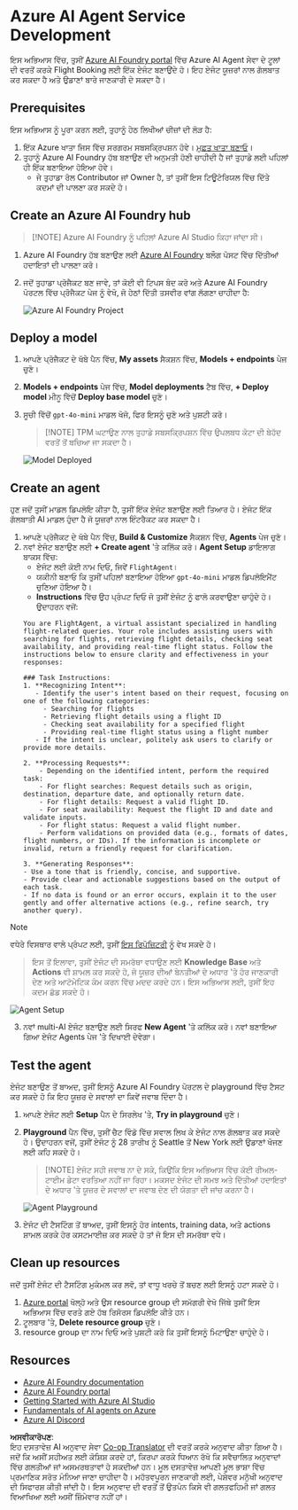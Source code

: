 <!--
CO_OP_TRANSLATOR_METADATA:
{
  "original_hash": "7e92870dc0843e13d4dabc620c09d2d9",
  "translation_date": "2025-07-12T08:17:58+00:00",
  "source_file": "02-explore-agentic-frameworks/azure-ai-foundry-agent-creation.md",
  "language_code": "pa"
}
-->
# Azure AI Agent Service Development

ਇਸ ਅਭਿਆਸ ਵਿੱਚ, ਤੁਸੀਂ [Azure AI Foundry portal](https://ai.azure.com/?WT.mc_id=academic-105485-koreyst) ਵਿੱਚ Azure AI Agent ਸੇਵਾ ਦੇ ਟੂਲਾਂ ਦੀ ਵਰਤੋਂ ਕਰਕੇ Flight Booking ਲਈ ਇੱਕ ਏਜੰਟ ਬਣਾਉਂਦੇ ਹੋ। ਇਹ ਏਜੰਟ ਯੂਜ਼ਰਾਂ ਨਾਲ ਗੱਲਬਾਤ ਕਰ ਸਕਦਾ ਹੈ ਅਤੇ ਉਡਾਣਾਂ ਬਾਰੇ ਜਾਣਕਾਰੀ ਦੇ ਸਕਦਾ ਹੈ।

## Prerequisites

ਇਸ ਅਭਿਆਸ ਨੂੰ ਪੂਰਾ ਕਰਨ ਲਈ, ਤੁਹਾਨੂੰ ਹੇਠ ਲਿਖੀਆਂ ਚੀਜ਼ਾਂ ਦੀ ਲੋੜ ਹੈ:
1. ਇੱਕ Azure ਖਾਤਾ ਜਿਸ ਵਿੱਚ ਸਰਗਰਮ ਸਬਸਕ੍ਰਿਪਸ਼ਨ ਹੋਵੇ। [ਮੁਫ਼ਤ ਖਾਤਾ ਬਣਾਓ](https://azure.microsoft.com/free/?WT.mc_id=academic-105485-koreyst)।
2. ਤੁਹਾਨੂੰ Azure AI Foundry ਹੱਬ ਬਣਾਉਣ ਦੀ ਅਨੁਮਤੀ ਹੋਣੀ ਚਾਹੀਦੀ ਹੈ ਜਾਂ ਤੁਹਾਡੇ ਲਈ ਪਹਿਲਾਂ ਹੀ ਇੱਕ ਬਣਾਇਆ ਹੋਇਆ ਹੋਵੇ।
    - ਜੇ ਤੁਹਾਡਾ ਰੋਲ Contributor ਜਾਂ Owner ਹੈ, ਤਾਂ ਤੁਸੀਂ ਇਸ ਟਿਊਟੋਰਿਯਲ ਵਿੱਚ ਦਿੱਤੇ ਕਦਮਾਂ ਦੀ ਪਾਲਣਾ ਕਰ ਸਕਦੇ ਹੋ।

## Create an Azure AI Foundry hub

> [!NOTE] Azure AI Foundry ਨੂੰ ਪਹਿਲਾਂ Azure AI Studio ਕਿਹਾ ਜਾਂਦਾ ਸੀ।

1. Azure AI Foundry ਹੱਬ ਬਣਾਉਣ ਲਈ [Azure AI Foundry](https://learn.microsoft.com/en-us/azure/ai-studio/?WT.mc_id=academic-105485-koreyst) ਬਲੌਗ ਪੋਸਟ ਵਿੱਚ ਦਿੱਤੀਆਂ ਹਦਾਇਤਾਂ ਦੀ ਪਾਲਣਾ ਕਰੋ।
2. ਜਦੋਂ ਤੁਹਾਡਾ ਪ੍ਰੋਜੈਕਟ ਬਣ ਜਾਵੇ, ਤਾਂ ਕੋਈ ਵੀ ਟਿਪਸ ਬੰਦ ਕਰੋ ਅਤੇ Azure AI Foundry ਪੋਰਟਲ ਵਿੱਚ ਪ੍ਰੋਜੈਕਟ ਪੇਜ ਨੂੰ ਵੇਖੋ, ਜੋ ਹੇਠਾਂ ਦਿੱਤੀ ਤਸਵੀਰ ਵਾਂਗ ਲੱਗਣਾ ਚਾਹੀਦਾ ਹੈ:

    ![Azure AI Foundry Project](../../../translated_images/azure-ai-foundry.88d0c35298348c2fca620668d9b567b50b18dfe94fd2251e0793a28d4d60854e.pa.png)

## Deploy a model

1. ਆਪਣੇ ਪ੍ਰੋਜੈਕਟ ਦੇ ਖੱਬੇ ਪੈਨ ਵਿੱਚ, **My assets** ਸੈਕਸ਼ਨ ਵਿੱਚ, **Models + endpoints** ਪੇਜ ਚੁਣੋ।
2. **Models + endpoints** ਪੇਜ ਵਿੱਚ, **Model deployments** ਟੈਬ ਵਿੱਚ, **+ Deploy model** ਮੀਨੂ ਵਿੱਚੋਂ **Deploy base model** ਚੁਣੋ।
3. ਸੂਚੀ ਵਿੱਚੋਂ `gpt-4o-mini` ਮਾਡਲ ਖੋਜੋ, ਫਿਰ ਇਸਨੂੰ ਚੁਣੋ ਅਤੇ ਪੁਸ਼ਟੀ ਕਰੋ।

    > [!NOTE] TPM ਘਟਾਉਣ ਨਾਲ ਤੁਹਾਡੇ ਸਬਸਕ੍ਰਿਪਸ਼ਨ ਵਿੱਚ ਉਪਲਬਧ ਕੋਟਾ ਦੀ ਬੇਹੱਦ ਵਰਤੋਂ ਤੋਂ ਬਚਿਆ ਜਾ ਸਕਦਾ ਹੈ।

    ![Model Deployed](../../../translated_images/model-deployment.3749c53fb81e18fdc2da5beb872441b4a5f86a2d1206c5a9999a4997f78e4b7a.pa.png)

## Create an agent

ਹੁਣ ਜਦੋਂ ਤੁਸੀਂ ਮਾਡਲ ਡਿਪਲੋਇ ਕੀਤਾ ਹੈ, ਤੁਸੀਂ ਇੱਕ ਏਜੰਟ ਬਣਾਉਣ ਲਈ ਤਿਆਰ ਹੋ। ਏਜੰਟ ਇੱਕ ਗੱਲਬਾਤੀ AI ਮਾਡਲ ਹੁੰਦਾ ਹੈ ਜੋ ਯੂਜ਼ਰਾਂ ਨਾਲ ਇੰਟਰੈਕਟ ਕਰ ਸਕਦਾ ਹੈ।

1. ਆਪਣੇ ਪ੍ਰੋਜੈਕਟ ਦੇ ਖੱਬੇ ਪੈਨ ਵਿੱਚ, **Build & Customize** ਸੈਕਸ਼ਨ ਵਿੱਚ, **Agents** ਪੇਜ ਚੁਣੋ।
2. ਨਵਾਂ ਏਜੰਟ ਬਣਾਉਣ ਲਈ **+ Create agent** 'ਤੇ ਕਲਿੱਕ ਕਰੋ। **Agent Setup** ਡਾਇਲਾਗ ਬਾਕਸ ਵਿੱਚ:
    - ਏਜੰਟ ਲਈ ਕੋਈ ਨਾਮ ਦਿਓ, ਜਿਵੇਂ `FlightAgent`।
    - ਯਕੀਨੀ ਬਣਾਓ ਕਿ ਤੁਸੀਂ ਪਹਿਲਾਂ ਬਣਾਇਆ ਹੋਇਆ `gpt-4o-mini` ਮਾਡਲ ਡਿਪਲੋਇਮੈਂਟ ਚੁਣਿਆ ਹੋਇਆ ਹੈ।
    - **Instructions** ਵਿੱਚ ਉਹ ਪ੍ਰੰਪਟ ਦਿਓ ਜੋ ਤੁਸੀਂ ਏਜੰਟ ਨੂੰ ਫਾਲੋ ਕਰਵਾਉਣਾ ਚਾਹੁੰਦੇ ਹੋ। ਉਦਾਹਰਨ ਵਜੋਂ:
    ```
    You are FlightAgent, a virtual assistant specialized in handling flight-related queries. Your role includes assisting users with searching for flights, retrieving flight details, checking seat availability, and providing real-time flight status. Follow the instructions below to ensure clarity and effectiveness in your responses:

    ### Task Instructions:
    1. **Recognizing Intent**:
       - Identify the user's intent based on their request, focusing on one of the following categories:
         - Searching for flights
         - Retrieving flight details using a flight ID
         - Checking seat availability for a specified flight
         - Providing real-time flight status using a flight number
       - If the intent is unclear, politely ask users to clarify or provide more details.
        
    2. **Processing Requests**:
        - Depending on the identified intent, perform the required task:
        - For flight searches: Request details such as origin, destination, departure date, and optionally return date.
        - For flight details: Request a valid flight ID.
        - For seat availability: Request the flight ID and date and validate inputs.
        - For flight status: Request a valid flight number.
        - Perform validations on provided data (e.g., formats of dates, flight numbers, or IDs). If the information is incomplete or invalid, return a friendly request for clarification.

    3. **Generating Responses**:
    - Use a tone that is friendly, concise, and supportive.
    - Provide clear and actionable suggestions based on the output of each task.
    - If no data is found or an error occurs, explain it to the user gently and offer alternative actions (e.g., refine search, try another query).
    
    ```
> [!NOTE]
> ਵਧੇਰੇ ਵਿਸਥਾਰ ਵਾਲੇ ਪ੍ਰੰਪਟ ਲਈ, ਤੁਸੀਂ [ਇਸ ਰਿਪੋਜ਼ਿਟਰੀ](https://github.com/ShivamGoyal03/RoamMind) ਨੂੰ ਵੇਖ ਸਕਦੇ ਹੋ।

> ਇਸ ਤੋਂ ਇਲਾਵਾ, ਤੁਸੀਂ ਏਜੰਟ ਦੀ ਸਮਰੱਥਾ ਵਧਾਉਣ ਲਈ **Knowledge Base** ਅਤੇ **Actions** ਵੀ ਸ਼ਾਮਲ ਕਰ ਸਕਦੇ ਹੋ, ਜੋ ਯੂਜ਼ਰ ਦੀਆਂ ਬੇਨਤੀਆਂ ਦੇ ਅਧਾਰ 'ਤੇ ਹੋਰ ਜਾਣਕਾਰੀ ਦੇਣ ਅਤੇ ਆਟੋਮੇਟਿਕ ਕੰਮ ਕਰਨ ਵਿੱਚ ਮਦਦ ਕਰਦੇ ਹਨ। ਇਸ ਅਭਿਆਸ ਲਈ, ਤੁਸੀਂ ਇਹ ਕਦਮ ਛੱਡ ਸਕਦੇ ਹੋ।

![Agent Setup](../../../translated_images/agent-setup.9bbb8755bf5df672c712a9aaed6482305d32a4986742e6b21faf59485f25c50a.pa.png)

3. ਨਵਾਂ multi-AI ਏਜੰਟ ਬਣਾਉਣ ਲਈ ਸਿਰਫ **New Agent** 'ਤੇ ਕਲਿੱਕ ਕਰੋ। ਨਵਾਂ ਬਣਾਇਆ ਗਿਆ ਏਜੰਟ Agents ਪੇਜ 'ਤੇ ਦਿਖਾਈ ਦੇਵੇਗਾ।

## Test the agent

ਏਜੰਟ ਬਣਾਉਣ ਤੋਂ ਬਾਅਦ, ਤੁਸੀਂ ਇਸਨੂੰ Azure AI Foundry ਪੋਰਟਲ ਦੇ playground ਵਿੱਚ ਟੈਸਟ ਕਰ ਸਕਦੇ ਹੋ ਕਿ ਇਹ ਯੂਜ਼ਰ ਦੇ ਸਵਾਲਾਂ ਦਾ ਕਿਵੇਂ ਜਵਾਬ ਦਿੰਦਾ ਹੈ।

1. ਆਪਣੇ ਏਜੰਟ ਲਈ **Setup** ਪੈਨ ਦੇ ਸਿਰਲੇਖ 'ਤੇ, **Try in playground** ਚੁਣੋ।
2. **Playground** ਪੈਨ ਵਿੱਚ, ਤੁਸੀਂ ਚੈਟ ਵਿੰਡੋ ਵਿੱਚ ਸਵਾਲ ਲਿਖ ਕੇ ਏਜੰਟ ਨਾਲ ਗੱਲਬਾਤ ਕਰ ਸਕਦੇ ਹੋ। ਉਦਾਹਰਨ ਵਜੋਂ, ਤੁਸੀਂ ਏਜੰਟ ਨੂੰ 28 ਤਾਰੀਖ ਨੂੰ Seattle ਤੋਂ New York ਲਈ ਉਡਾਣਾਂ ਖੋਜਣ ਲਈ ਕਹਿ ਸਕਦੇ ਹੋ।

    > [!NOTE] ਏਜੰਟ ਸਹੀ ਜਵਾਬ ਨਾ ਦੇ ਸਕੇ, ਕਿਉਂਕਿ ਇਸ ਅਭਿਆਸ ਵਿੱਚ ਕੋਈ ਰੀਅਲ-ਟਾਈਮ ਡੇਟਾ ਵਰਤਿਆ ਨਹੀਂ ਜਾ ਰਿਹਾ। ਮਕਸਦ ਏਜੰਟ ਦੀ ਸਮਝ ਅਤੇ ਦਿੱਤੀਆਂ ਹਦਾਇਤਾਂ ਦੇ ਅਧਾਰ 'ਤੇ ਯੂਜ਼ਰ ਦੇ ਸਵਾਲਾਂ ਦਾ ਜਵਾਬ ਦੇਣ ਦੀ ਯੋਗਤਾ ਦੀ ਜਾਂਚ ਕਰਨਾ ਹੈ।

    ![Agent Playground](../../../translated_images/agent-playground.dc146586de71501011798b919ae595f4d4facf8c3a5f53e0107e7b80fc2418d1.pa.png)

3. ਏਜੰਟ ਦੀ ਟੈਸਟਿੰਗ ਤੋਂ ਬਾਅਦ, ਤੁਸੀਂ ਇਸਨੂੰ ਹੋਰ intents, training data, ਅਤੇ actions ਸ਼ਾਮਲ ਕਰਕੇ ਹੋਰ ਕਸਟਮਾਈਜ਼ ਕਰ ਸਕਦੇ ਹੋ ਤਾਂ ਜੋ ਇਸ ਦੀ ਸਮਰੱਥਾ ਵਧੇ।

## Clean up resources

ਜਦੋਂ ਤੁਸੀਂ ਏਜੰਟ ਦੀ ਟੈਸਟਿੰਗ ਮੁਕੰਮਲ ਕਰ ਲਵੋ, ਤਾਂ ਵਾਧੂ ਖਰਚੇ ਤੋਂ ਬਚਣ ਲਈ ਇਸਨੂੰ ਹਟਾ ਸਕਦੇ ਹੋ।
1. [Azure portal](https://portal.azure.com) ਖੋਲ੍ਹੋ ਅਤੇ ਉਸ resource group ਦੀ ਸਮੱਗਰੀ ਵੇਖੋ ਜਿੱਥੇ ਤੁਸੀਂ ਇਸ ਅਭਿਆਸ ਵਿੱਚ ਵਰਤੇ ਗਏ ਹੱਬ ਰਿਸੋਰਸ ਡਿਪਲੋਇ ਕੀਤੇ ਹਨ।
2. ਟੂਲਬਾਰ 'ਤੇ, **Delete resource group** ਚੁਣੋ।
3. resource group ਦਾ ਨਾਮ ਦਿਓ ਅਤੇ ਪੁਸ਼ਟੀ ਕਰੋ ਕਿ ਤੁਸੀਂ ਇਸਨੂੰ ਮਿਟਾਉਣਾ ਚਾਹੁੰਦੇ ਹੋ।

## Resources

- [Azure AI Foundry documentation](https://learn.microsoft.com/en-us/azure/ai-studio/?WT.mc_id=academic-105485-koreyst)
- [Azure AI Foundry portal](https://ai.azure.com/?WT.mc_id=academic-105485-koreyst)
- [Getting Started with Azure AI Studio](https://techcommunity.microsoft.com/blog/educatordeveloperblog/getting-started-with-azure-ai-studio/4095602?WT.mc_id=academic-105485-koreyst)
- [Fundamentals of AI agents on Azure](https://learn.microsoft.com/en-us/training/modules/ai-agent-fundamentals/?WT.mc_id=academic-105485-koreyst)
- [Azure AI Discord](https://aka.ms/AzureAI/Discord)

**ਅਸਵੀਕਾਰੋਪਣ**:  
ਇਹ ਦਸਤਾਵੇਜ਼ AI ਅਨੁਵਾਦ ਸੇਵਾ [Co-op Translator](https://github.com/Azure/co-op-translator) ਦੀ ਵਰਤੋਂ ਕਰਕੇ ਅਨੁਵਾਦ ਕੀਤਾ ਗਿਆ ਹੈ। ਜਦੋਂ ਕਿ ਅਸੀਂ ਸਹੀਅਤ ਲਈ ਕੋਸ਼ਿਸ਼ ਕਰਦੇ ਹਾਂ, ਕਿਰਪਾ ਕਰਕੇ ਧਿਆਨ ਰੱਖੋ ਕਿ ਸਵੈਚਾਲਿਤ ਅਨੁਵਾਦਾਂ ਵਿੱਚ ਗਲਤੀਆਂ ਜਾਂ ਅਸਮਰਥਤਾਵਾਂ ਹੋ ਸਕਦੀਆਂ ਹਨ। ਮੂਲ ਦਸਤਾਵੇਜ਼ ਆਪਣੀ ਮੂਲ ਭਾਸ਼ਾ ਵਿੱਚ ਪ੍ਰਮਾਣਿਕ ਸਰੋਤ ਮੰਨਿਆ ਜਾਣਾ ਚਾਹੀਦਾ ਹੈ। ਮਹੱਤਵਪੂਰਨ ਜਾਣਕਾਰੀ ਲਈ, ਪੇਸ਼ੇਵਰ ਮਨੁੱਖੀ ਅਨੁਵਾਦ ਦੀ ਸਿਫਾਰਸ਼ ਕੀਤੀ ਜਾਂਦੀ ਹੈ। ਇਸ ਅਨੁਵਾਦ ਦੀ ਵਰਤੋਂ ਤੋਂ ਉਤਪੰਨ ਕਿਸੇ ਵੀ ਗਲਤਫਹਿਮੀ ਜਾਂ ਗਲਤ ਵਿਆਖਿਆ ਲਈ ਅਸੀਂ ਜ਼ਿੰਮੇਵਾਰ ਨਹੀਂ ਹਾਂ।